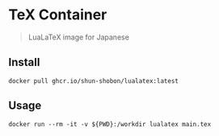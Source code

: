 # TeX Container

> LuaLaTeX image for Japanese

## Install

```shell
docker pull ghcr.io/shun-shobon/lualatex:latest
```

## Usage

```shell
docker run --rm -it -v ${PWD}:/workdir lualatex main.tex
```
